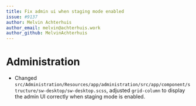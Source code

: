 ```yaml
---
title: Fix admin ui when staging mode enabled
issue: #9137
author: Melvin Achterhuis
author_email: melvin@achterhuis.work
author_github: MelvinAchterhuis
---
```

# Administration
* Changed `src/Administration/Resources/app/administration/src/app/component/structure/sw-desktop/sw-desktop.scss`, adjusted `grid-column` to display the admin UI correctly when staging mode is enabled.
